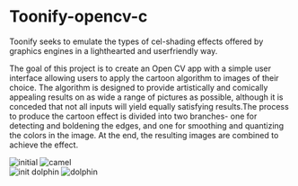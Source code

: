 # Toonify-opencv-c
Toonify seeks to emulate the types of cel-shading effects offered by graphics engines in a lighthearted and userfriendly way.

The goal of this project is to create an Open CV app with a simple user interface allowing users to apply the cartoon algorithm to images of their choice. The algorithm is designed to provide artistically and comically appealing results on as wide a range of pictures as possible, although it is conceded that not all inputs will yield equally satisfying results.The process to produce the cartoon effect is divided into two branches- one for detecting and boldening the edges, and one for smoothing and quantizing the colors in the image. At the end, the resulting images are combined to achieve the effect.

![initial](https://user-images.githubusercontent.com/24292234/169713394-47c8a3e2-edc0-4975-9506-29fcd6781588.jpg)
![camel](https://user-images.githubusercontent.com/24292234/169713396-b36a2b8a-2803-490b-8049-656b27eb498b.jpg)
</br>
![init dolphin](https://user-images.githubusercontent.com/24292234/169713427-636fd446-cf1d-46d6-b196-55d0f67364fd.jpg)
![dolphin](https://user-images.githubusercontent.com/24292234/169713397-03810999-0b34-4ca4-ba8e-35aa1e5fcdb0.jpg)


